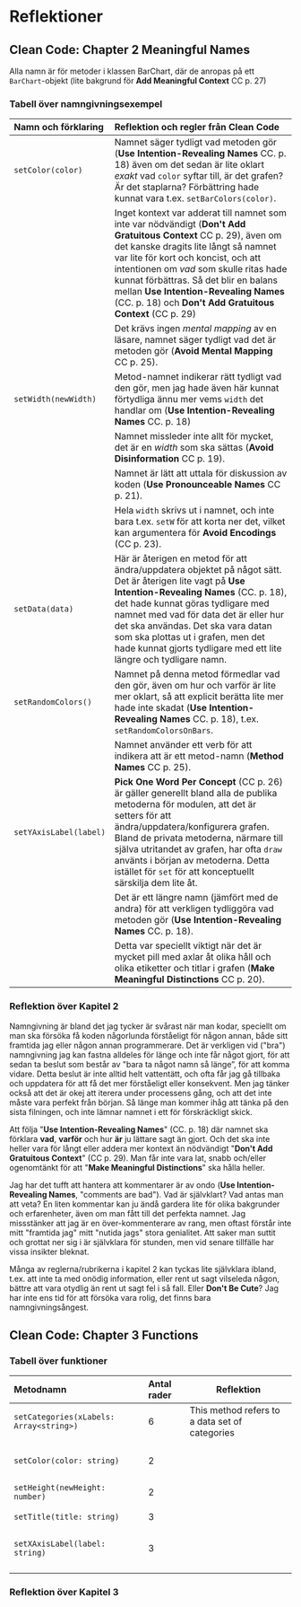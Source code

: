 # Reflektioner

## Clean Code: Chapter 2 Meaningful Names

Alla namn är för metoder i klassen BarChart, där de anropas på ett `BarChart`-objekt (lite bakgrund för **Add Meaningful Context** CC p. 27)

### Tabell över namngivningsexempel
|Namn och förklaring|Reflektion och regler från Clean Code|
|:---|:---|
|`setColor(color)`     |Namnet säger tydligt vad metoden gör (**Use Intention-Revealing Names** CC. p. 18) även om det sedan är lite oklart *exakt* vad `color` syftar till, är det grafen? Är det staplarna? Förbättring hade kunnat vara t.ex. `setBarColors(color)`.|
|                      |Inget kontext var adderat till namnet som inte var nödvändigt (**Don't Add Gratuitous Context** CC p. 29), även om det kanske dragits lite långt så namnet var lite för kort och koncist, och att intentionen om *vad* som skulle ritas hade kunnat förbättras. Så det blir en balans mellan **Use Intention-Revealing Names** (CC. p. 18) och **Don't Add Gratuitous Context** (CC p. 29) |
|                      |Det krävs ingen *mental mapping* av en läsare, namnet säger tydligt vad det är metoden gör (**Avoid Mental Mapping** CC p. 25).|
|`setWidth(newWidth)`  |Metod-namnet indikerar rätt tydligt vad den gör, men jag hade även här kunnat förtydliga ännu mer vems `width` det handlar om (**Use Intention-Revealing Names** CC. p. 18) |
|                      |Namnet missleder inte allt för mycket, det är en *width* som ska sättas (**Avoid Disinformation** CC p. 19).|
|                      |Namnet är lätt att uttala för diskussion av koden (**Use Pronounceable Names** CC p. 21).|
|                      |Hela `width` skrivs ut i namnet, och inte bara t.ex. `setW` för att korta ner det, vilket kan argumentera för **Avoid Encodings** (CC p. 23). |
|`setData(data)`       |Här är återigen en metod för att ändra/uppdatera objektet på något sätt. Det är återigen lite vagt på **Use Intention-Revealing Names** (CC. p. 18), det hade kunnat göras tydligare med namnet med vad för data det är eller hur det ska användas. Det ska vara datan som ska plottas ut i grafen, men det hade kunnat gjorts tydligare med ett lite längre och tydligare namn.| 
|`setRandomColors()`   |Namnet på denna metod förmedlar vad den gör, även om hur och varför är lite mer oklart, så att explicit berätta lite mer hade inte skadat (**Use Intention-Revealing Names** CC. p. 18), t.ex. `setRandomColorsOnBars`.   |
|                      |Namnet använder ett verb för att indikera att är ett metod-namn (**Method Names** CC p. 25).|
|`setYAxisLabel(label)`| **Pick One Word Per Concept** (CC p. 26) är gäller generellt bland alla de publika metoderna för modulen, att det är setters för att ändra/uppdatera/konfigurera grafen. Bland de privata metoderna, närmare till själva utritandet av grafen, har ofta `draw` använts i början av metoderna. Detta istället för `set` för att konceptuellt särskilja dem lite åt.   |    
|                      |Det är ett längre namn (jämfört med de andra) för att verkligen tydliggöra vad metoden gör (**Use Intention-Revealing Names** CC. p. 18).|
|                      |Detta var speciellt viktigt när det är mycket pill med axlar åt olika håll och olika etiketter och titlar i grafen (**Make Meaningful Distinctions** CC p. 20). |

### Reflektion över Kapitel 2
Namngivning är bland det jag tycker är svårast när man kodar, speciellt om man ska försöka få koden någorlunda förståeligt för någon annan, både sitt framtida jag eller någon annan programmerare. Det är verkligen vid ("bra") namngivning jag kan fastna alldeles för länge och inte får något gjort, för att sedan ta beslut som består av "bara ta något namn så länge”, för att komma vidare. Detta beslut är inte alltid helt vattentätt, och ofta får jag gå tillbaka och uppdatera för att få det mer förståeligt eller konsekvent. Men jag tänker också att det är okej att iterera under processens gång, och att det inte måste vara perfekt från början. Så länge man kommer ihåg att tänka på den sista filningen, och inte lämnar namnet i ett för förskräckligt skick. 

Att följa "**Use Intention-Revealing Names**" (CC. p. 18) där namnet ska förklara **vad**, **varför** och hur **är** ju lättare sagt än gjort. Och det ska inte heller vara för långt eller addera mer kontext än nödvändigt "**Don't Add Gratuitous Context**" (CC p. 29). Man får inte vara lat, snabb och/eller ogenomtänkt för att "**Make Meaningful Distinctions**" ska hålla heller.

Jag har det tufft att hantera att kommentarer är av ondo (**Use Intention-Revealing Names**, "comments are bad"). Vad är självklart? Vad antas man att veta? En liten kommentar kan ju ändå gardera lite för olika bakgrunder och erfarenheter, även om man fått till det perfekta namnet. Jag missstänker att jag är en över-kommenterare av rang, men oftast förstår inte mitt "framtida jag" mitt "nutida jags" stora genialitet. Att saker man suttit och grottat ner sig i är självklara för stunden, men vid senare tillfälle har vissa insikter bleknat.

Många av reglerna/rubrikerna i kapitel 2 kan tyckas  lite självklara ibland, t.ex. att inte ta med onödig information, eller rent ut sagt vilseleda någon, bättre att vara otydlig än rent ut sagt fel i så fall. Eller **Don't Be Cute**? Jag har inte ens tid för att försöka vara rolig, det finns bara namngivningsångest. 

## Clean Code: Chapter 3 Functions

### Tabell över funktioner

|Metodnamn|Antal rader|Reflektion|
|:---------------------------------------|:--|---|
|`setCategories(xLabels: Array<string>)` |6  | This method refers to a data set of categories    |
|                                        |   |   |
|                                        |   |   |
|                                        |   |   |
|                                        |   |   |
|`setColor(color: string)`               |2  |   |
|                                        |   |   |
|                                        |   |   |
|                                        |   |   |
|                                        |   |   |
|`setHeight(newHeight: number)`          |2  |   |
|                                        |   |   |
|                                        |   |   |
|`setTitle(title: string)`               |3  |   |
|                                        |   |   |
|                                        |   |   |
|                                        |   |   |
|                                        |   |   |
|`setXAxisLabel(label: string)`          |3  |   |
|                                        |   |   |
|                                        |   |   |
|                                        |   |   |
|                                        |   |   |



### Reflektion över Kapitel 3